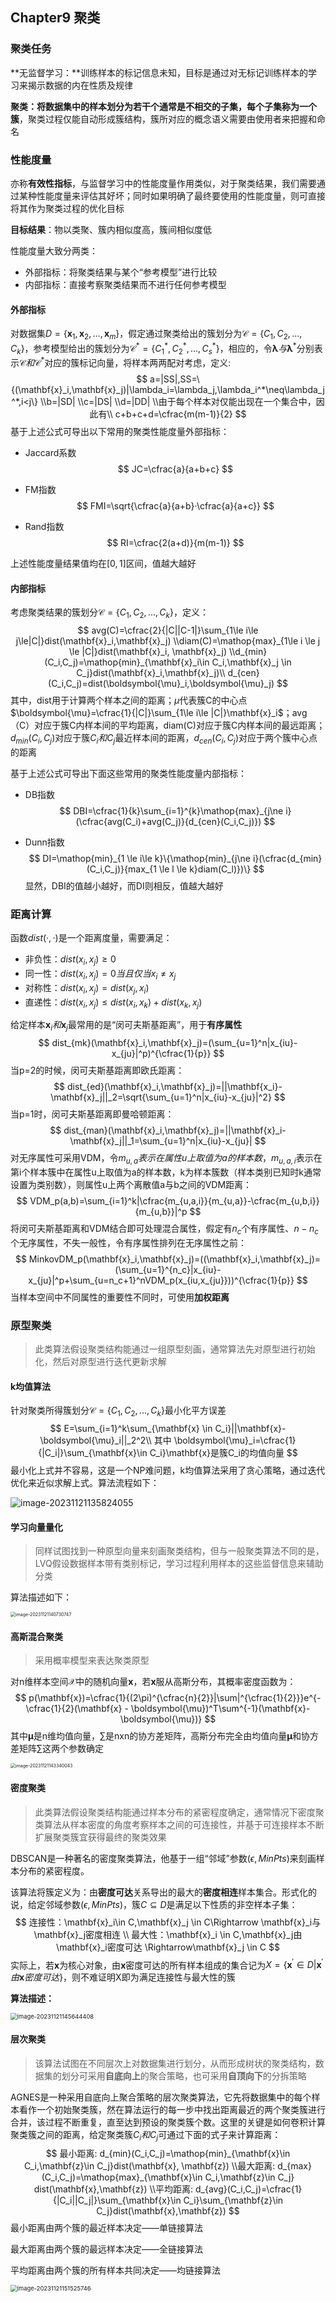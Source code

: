 ## Chapter9 聚类

### 聚类任务

**无监督学习：**训练样本的标记信息未知，目标是通过对无标记训练样本的学习来揭示数据的内在性质及规律

**聚类：**将数据集中的样本划分为若干个通常是不相交的子集，每个子集称为一个**簇**，聚类过程仅能自动形成簇结构，簇所对应的概念语义需要由使用者来把握和命名

### 性能度量

亦称**有效性指标**，与监督学习中的性能度量作用类似，对于聚类结果，我们需要通过某种性能度量来评估其好坏；同时如果明确了最终要使用的性能度量，则可直接将其作为聚类过程的优化目标

**目标结果**：物以类聚、簇内相似度高，簇间相似度低

性能度量大致分两类：

* 外部指标：将聚类结果与某个“参考模型”进行比较
* 内部指标：直接考察聚类结果而不进行任何参考模型

#### 外部指标

对数据集$D=\{\mathbf{x}_1,\mathbf{x}_2,...,\mathbf{x}_m\}$，假定通过聚类给出的簇划分为$\mathcal{C}=\{C_1,C_2,...,C_k\}$，参考模型给出的簇划分为$\mathcal{C}^*=\{C_1^*,C_2^*,...,C_s^*\}$，相应的，令$\boldsymbol{\lambda}与\boldsymbol{\lambda}^*$分别表示$\mathcal{C}和\mathcal{C}^*$对应的簇标记向量，将样本两两配对考虑，定义:
$$
a=|SS|,SS=\{(\mathbf{x}_i,\mathbf{x}_j)|\lambda_i=\lambda_j,\lambda_i^*\neq\lambda_j^*,i<j\}
\\b=|SD|
\\c=|DS|
\\d=|DD|
\\由于每个样本对仅能出现在一个集合中，因此有\\
c+b+c+d=\cfrac{m(m-1)}{2}
$$
基于上述公式可导出以下常用的聚类性能度量外部指标：

* Jaccard系数
  $$
  JC=\cfrac{a}{a+b+c}
  $$

* FM指数
  $$
  FMI=\sqrt{\cfrac{a}{a+b}·\cfrac{a}{a+c}}
  $$

* Rand指数
  $$
  RI=\cfrac{2(a+d)}{m(m-1)}
  $$

上述性能度量结果值均在$[0,1]$区间，值越大越好

#### 内部指标

考虑聚类结果的簇划分$\mathcal{C}=\{C_1,C_2,...,C_k\}$，定义：
$$
avg(C)=\cfrac{2}{|C||C-1|}\sum_{1\le i\le j\le|C|}dist(\mathbf{x}_i,\mathbf{x}_j)
\\diam(C)=\mathop{max}_{1\le i \le j \le |C|}dist(\mathbf{x}_i, \mathbf{x}_j)
\\d_{min}(C_i,C_j)=\mathop{min}_{\mathbf{x}_i\in C_i,\mathbf{x}_j \in C_j}dist(\mathbf{x}_i,\mathbf{x}_j)\\
d_{cen}(C_i,C_j)=dist(\boldsymbol{\mu}_i,\boldsymbol{\mu}_j)
$$
其中，dist用于计算两个样本之间的距离；$\mu$代表簇C的中心点$\boldsymbol{\mu}=\cfrac{1}{|C|}\sum_{1\le i\le |C|}\mathbf{x}_i$；avg（C）对应于簇C内样本间的平均距离，diam(C)对应于簇C内样本间的最远距离；$d_{min}(C_i,C_j)$对应于簇$C_i和C_j$最近样本间的距离，$d_{cen}(C_i,C_j)$对应于两个簇中心点的距离

基于上述公式可导出下面这些常用的聚类性能度量内部指标：

* DB指数
  $$
  DBI=\cfrac{1}{k}\sum_{i=1}^{k}\mathop{max}_{j\ne i}(\cfrac{avg(C_i)+avg(C_j)}{d_{cen}(C_i,C_j)})
  $$

* Dunn指数
  $$
  DI=\mathop{min}_{1 \le i\le k}\{\mathop{min}_{j\ne i}(\cfrac{d_{min}(C_i,C_j)}{max_{1 \le l \le k}diam(C_l)})\}
  $$
  显然，DBI的值越小越好，而DI则相反，值越大越好

### 距离计算

函数$dist(·,·)$是一个距离度量，需要满足：

* 非负性：$dist(x_i,x_j)\ge 0$
* 同一性：$dist(x_i,x_j)=0当且仅当x_i\ne x_j$
* 对称性：$dist(x_i,x_j)=dist(x_j,x_i)$
* 直递性：$dist(x_i,x_j)\le dist(x_i,x_k) + dist(x_k,x_j)$

给定样本$\mathbf{x}_i和\mathbf{x}_j$最常用的是“闵可夫斯基距离”，用于**有序属性**
$$
dist_{mk}(\mathbf{x}_i,\mathbf{x}_j)=(\sum_{u=1}^n|x_{iu}-x_{ju}|^p)^{\cfrac{1}{p}}
$$
当p=2的时候，闵可夫斯基距离即欧氏距离：
$$
dist_{ed}(\mathbf{x}_i,\mathbf{x}_j)=||\mathbf{x_i}-\mathbf{x}_j||_2=\sqrt{\sum_{u=1}^n|x_{iu}-x_{ju}|^2}
$$
当p=1时，闵可夫斯基距离即曼哈顿距离：
$$
dist_{man}(\mathbf{x}_i,\mathbf{x}_j)=||\mathbf{x}_i-\mathbf{x}_j||_1=\sum_{u=1}^n|x_{iu}-x_{ju}|
$$
对无序属性可采用VDM，令$m_{u,a}表示在属性u上取值为a的样本数，m_{u,a,i}$表示在第i个样本簇中在属性u上取值为a的样本数，k为样本簇数（样本类别已知时k通常设置为类别数），则属性u上两个离散值a与b之间的VDM距离：
$$
VDM_p(a,b)=\sum_{i=1}^k|\cfrac{m_{u,a,i}}{m_{u,a}}-\cfrac{m_{u,b,i}}{m_{u,b}}|^p
$$
将闵可夫斯基距离和VDM结合即可处理混合属性，假定有$n_c$个有序属性、$n-n_c$个无序属性，不失一般性，令有序属性排列在无序属性之前：
$$
MinkovDM_p(\mathbf{x}_i,\mathbf{x}_j)=((\mathbf{x}_i,\mathbf{x}_j)=(\sum_{u=1}^{n_c}|x_{iu}-x_{ju}|^p+\sum_{u=n_c+1}^nVDM_p(x_{iu,x_{ju}}))^{\cfrac{1}{p}}
$$
当样本空间中不同属性的重要性不同时，可使用**加权距离**

### 原型聚类

> 此类算法假设聚类结构能通过一组原型刻画，通常算法先对原型进行初始化，然后对原型进行迭代更新求解

#### k均值算法

针对聚类所得簇划分$\mathcal{C}=\{C_1,C_2,...,C_k\}$最小化平方误差
$$
E=\sum_{i=1}^k\sum_{\mathbf{x} \in C_i}||\mathbf{x}-\boldsymbol{\mu}_i||_2^2\\
其中 \boldsymbol{\mu}_i=\cfrac{1}{|C_i|}\sum_{\mathbf{x}\in C_i}\mathbf{x}是簇C_i的均值向量
$$
最小化上式并不容易，这是一个NP难问题，k均值算法采用了贪心策略，通过迭代优化来近似求解上式。算法流程如下：

![image-20231121135824055](.assets/image-20231121135824055.png)

#### 学习向量量化

> 同样试图找到一种原型向量来刻画聚类结构，但与一般聚类算法不同的是，LVQ假设数据样本带有类别标记，学习过程利用样本的这些监督信息来辅助分类

算法描述如下：

<img src=".assets/image-20231121140730747.png" alt="image-20231121140730747" style="zoom: 50%;" />

#### 高斯混合聚类

> 采用概率模型来表达聚类原型

对n维样本空间$\mathcal{X}$中的随机向量$\mathbf{x}$，若$\mathbf{x}$服从高斯分布，其概率密度函数为：
$$
p(\mathbf{x})=\cfrac{1}{(2\pi)^{\cfrac{n}{2}}|\sum|^{\cfrac{1}{2}}}e^{-\cfrac{1}{2}(\mathbf{x} - \boldsymbol{\mu})^T\sum^{-1}(\mathbf{x}-\boldsymbol{\mu})}
$$
其中$\boldsymbol{\mu}$是n维均值向量，$\sum$是nxn的协方差矩阵，高斯分布完全由均值向量$\boldsymbol{\mu}$和协方差矩阵$\sum$这两个参数确定

<img src=".assets/image-20231121143340043.png" alt="image-20231121143340043" style="zoom: 50%;" />

#### 密度聚类

> 此类算法假设聚类结构能通过样本分布的紧密程度确定，通常情况下密度聚类算法从样本密度的角度考察样本之间的可连接性，并基于可连接样本不断扩展聚类簇宜获得最终的聚类效果

DBSCAN是一种著名的密度聚类算法，他基于一组“邻域”参数$(\epsilon,MinPts)$来刻画样本分布的紧密程度。

该算法将簇定义为：由**密度可达**关系导出的最大的**密度相连**样本集合。形式化的说，给定邻域参数$(\epsilon, MinPts)$，簇$C\subseteq D$是满足以下性质的非空样本子集：
$$
连接性：\mathbf{x}_i\in C,\mathbf{x}_j \in C\Rightarrow \mathbf{x}_i与\mathbf{x}_j密度相连
\\ 最大性：\mathbf{x}_i \in C,\mathbf{x}_j由\mathbf{x}_i密度可达 \Rightarrow\mathbf{x}_j \in C
$$
实际上，若$\mathbf{x}$为核心对象，由$\mathbf{x}$密度可达的所有样本组成的集合记为$X=\{\mathbf{x}^{'}\in D|\mathbf{x}^{'}由\mathbf{x}密度可达\}$，则不难证明X即为满足连接性与最大性的簇

**算法描述：**

<img src=".assets/image-20231121145644408.png" alt="image-20231121145644408" style="zoom:67%;" />

#### 层次聚类

> 该算法试图在不同层次上对数据集进行划分，从而形成树状的聚类结构，数据集的划分可采用**自底向上**的聚合策略，也可采用**自顶向下**的分拆策略

AGNES是一种采用自底向上聚合策略的层次聚类算法，它先将数据集中的每个样本看作一个初始聚类簇，然在算法运行的每一步中找出距离最近的两个聚类簇进行合并，该过程不断重复，直至达到预设的聚类簇个数。这里的关键是如何卷积计算聚类簇之间的距离，给定聚类簇$C_i和C_j$可通过下面的式子来计算距离：
$$
最小距离: d_{min}(C_i,C_j)=\mathop{min}_{\mathbf{x}\in C_i,\mathbf{z}\in C_j}dist(\mathbf{x}, \mathbf{z})
\\最大距离: d_{max}(C_i,C_j)=\mathop{max}_{\mathbf{x}\in C_i,\mathbf{z}\in C_j} dist(\mathbf{x},\mathbf{z})
\\平均距离: d_{avg}(C_i,C_j)=\cfrac{1}{|C_i||C_j|}\sum_{\mathbf{x}\in C_i}\sum_{\mathbf{z}\in C_j}dist(\mathbf{x},\mathbf{z})
$$
最小距离由两个簇的最近样本决定——单链接算法

最大距离由两个簇的最远样本决定——全链接算法

平均距离由两个簇的所有样本共同决定——均链接算法

<img src=".assets/image-20231121151525746.png" alt="image-20231121151525746" style="zoom: 67%;" />

